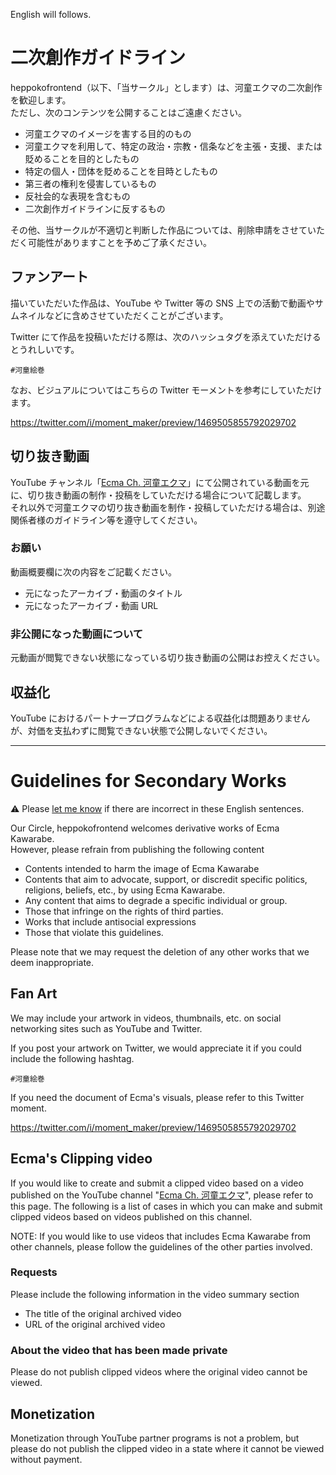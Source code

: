 English will follows.

# 二次創作ガイドライン

heppokofrontend（以下、「当サークル」とします）は、河童エクマの二次創作を歓迎します。  
ただし、次のコンテンツを公開することはご遠慮ください。

- 河童エクマのイメージを害する目的のもの
- 河童エクマを利用して、特定の政治・宗教・信条などを主張・支援、または貶めることを目的としたもの
- 特定の個人・団体を貶めることを目時としたもの
- 第三者の権利を侵害しているもの
- 反社会的な表現を含むもの
- 二次創作ガイドラインに反するもの

その他、当サークルが不適切と判断した作品については、削除申請をさせていただく可能性がありますことを予めご了承ください。

## ファンアート

描いていただいた作品は、YouTube や Twitter 等の SNS 上での活動で動画やサムネイルなどに含めさせていただくことがございます。

Twitter にて作品を投稿いただける際は、次のハッシュタグを添えていただけるとうれしいです。

```
#河童絵巻
```

なお、ビジュアルについてはこちらの Twitter モーメントを参考にしていただけます。

<https://twitter.com/i/moment_maker/preview/1469505855792029702>

## 切り抜き動画

YouTube チャンネル「[Ecma Ch. 河童エクマ](https://www.youtube.com/channel/UCtayGWXp2NWel6CyfBcWw6Q)」にて公開されている動画を元に、切り抜き動画の制作・投稿をしていただける場合について記載します。  
それ以外で河童エクマの切り抜き動画を制作・投稿していただける場合は、別途関係者様のガイドライン等を遵守してください。

### お願い

動画概要欄に次の内容をご記載ください。

- 元になったアーカイブ・動画のタイトル
- 元になったアーカイブ・動画 URL

### 非公開になった動画について

元動画が閲覧できない状態になっている切り抜き動画の公開はお控えください。

## 収益化

YouTube におけるパートナープログラムなどによる収益化は問題ありませんが、対価を支払わずに閲覧できない状態で公開しないでください。

-----

# Guidelines for Secondary Works

:warning: Please [let me know](https://github.com/KawarabeEcma/ecma-guidlines/issues) if there are incorrect in these English sentences.

Our Circle, heppokofrontend welcomes derivative works of Ecma Kawarabe.  
However, please refrain from publishing the following content

- Contents intended to harm the image of Ecma Kawarabe
- Contents that aim to advocate, support, or discredit specific politics, religions, beliefs, etc., by using Ecma Kawarabe.
- Any content that aims to degrade a specific individual or group.
- Those that infringe on the rights of third parties.
- Works that include antisocial expressions
- Those that violate this guidelines.

Please note that we may request the deletion of any other works that we deem inappropriate.

## Fan Art

We may include your artwork in videos, thumbnails, etc. on social networking sites such as YouTube and Twitter.

If you post your artwork on Twitter, we would appreciate it if you could include the following hashtag.

````
#河童絵巻
````

If you need the document of Ecma's visuals, please refer to this Twitter moment.

<https://twitter.com/i/moment_maker/preview/1469505855792029702>

## Ecma's Clipping video 

If you would like to create and submit a clipped video based on a video published on the YouTube channel "[Ecma Ch. 河童エクマ](https://www.youtube.com/channel/UCtayGWXp2NWel6CyfBcWw6Q)", please refer to this page. The following is a list of cases in which you can make and submit clipped videos based on videos published on this channel.  

NOTE: If you would like to use videos that includes Ecma Kawarabe from other channels, please follow the guidelines of the other parties involved.

### Requests

Please include the following information in the video summary section

- The title of the original archived video
- URL of the original archived video

### About the video that has been made private

Please do not publish clipped videos where the original video cannot be viewed.

## Monetization

Monetization through YouTube partner programs is not a problem, but please do not publish the clipped video in a state where it cannot be viewed without payment.

